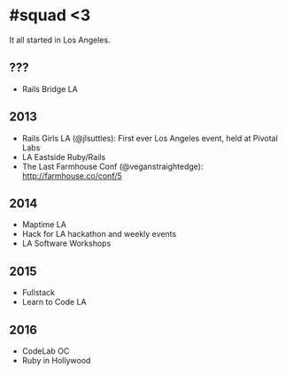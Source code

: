 # #squad <3

It all started in Los Angeles.

## ???
- Rails Bridge LA

## 2013
- Rails Girls LA (@jlsuttles): First ever Los Angeles event, held at Pivotal Labs
- LA Eastside Ruby/Rails
- The Last Farmhouse Conf (@veganstraightedge): http://farmhouse.co/conf/5

## 2014
- Maptime LA
- Hack for LA hackathon and weekly events
- LA Software Workshops

## 2015
- Fullstack
- Learn to Code LA

## 2016
- CodeLab OC
- Ruby in Hollywood

